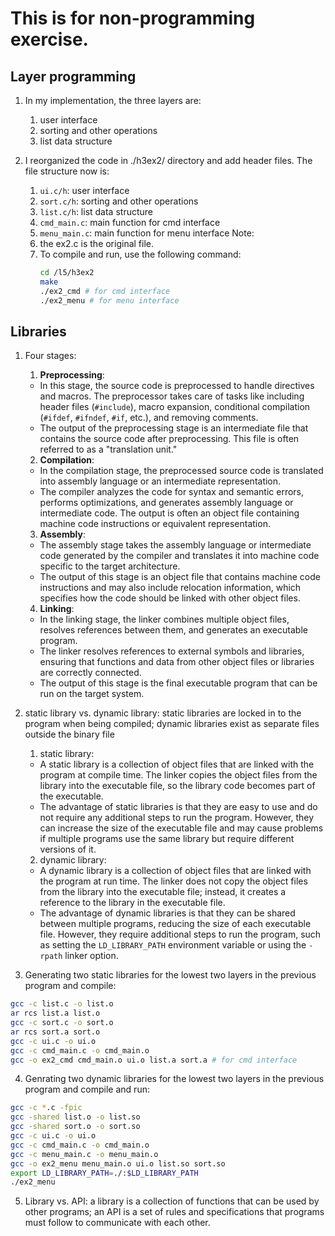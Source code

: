 # This is for non-programming exercise.

## Layer programming

1. In my implementation, the three layers are:
    1. user interface
    2. sorting and other operations
    3. list data structure

2. I reorganized the code in ./h3ex2/ directory and add header files. The file structure now is:
    1. `ui.c/h`: user interface
    2. `sort.c/h`: sorting and other operations
    3. `list.c/h`: list data structure
    4. `cmd_main.c`: main function for cmd interface
    5. `menu_main.c`: main function for menu interface
    Note: 
    1. the ex2.c is the original file.
    2. To compile and run, use the following command:
        ```bash
        cd /l5/h3ex2
        make
        ./ex2_cmd # for cmd interface
        ./ex2_menu # for menu interface
        ```

## Libraries

1. Four stages:
    1. **Preprocessing**:
    - In this stage, the source code is preprocessed to handle directives and macros. The preprocessor takes care of tasks like including header files (`#include`), macro expansion, conditional compilation (`#ifdef`, `#ifndef`, `#if`, etc.), and removing comments.
    - The output of the preprocessing stage is an intermediate file that contains the source code after preprocessing. This file is often referred to as a "translation unit."

    2. **Compilation**:
    - In the compilation stage, the preprocessed source code is translated into assembly language or an intermediate representation.
    - The compiler analyzes the code for syntax and semantic errors, performs optimizations, and generates assembly language or intermediate code. The output is often an object file containing machine code instructions or equivalent representation.

    3. **Assembly**:
    - The assembly stage takes the assembly language or intermediate code generated by the compiler and translates it into machine code specific to the target architecture.
    - The output of this stage is an object file that contains machine code instructions and may also include relocation information, which specifies how the code should be linked with other object files.

    4. **Linking**:
    - In the linking stage, the linker combines multiple object files, resolves references between them, and generates an executable program.
    - The linker resolves references to external symbols and libraries, ensuring that functions and data from other object files or libraries are correctly connected.
    - The output of this stage is the final executable program that can be run on the target system.

2. static library vs. dynamic library: static libraries are locked in to the program when being compiled; dynamic
libraries exist as separate files outside the binary file
    1. static library:
    - A static library is a collection of object files that are linked with the program at compile time. The linker copies the object files from the library into the executable file, so the library code becomes part of the executable.
    - The advantage of static libraries is that they are easy to use and do not require any additional steps to run the program. However, they can increase the size of the executable file and may cause problems if multiple programs use the same library but require different versions of it.
    2. dynamic library:
    - A dynamic library is a collection of object files that are linked with the program at run time. The linker does not copy the object files from the library into the executable file; instead, it creates a reference to the library in the executable file.
    - The advantage of dynamic libraries is that they can be shared between multiple programs, reducing the size of each executable file. However, they require additional steps to run the program, such as setting the `LD_LIBRARY_PATH` environment variable or using the `-rpath` linker option.

3. Generating two static libraries for the lowest two layers in the previous program and compile:

```bash
gcc -c list.c -o list.o
ar rcs list.a list.o
gcc -c sort.c -o sort.o
ar rcs sort.a sort.o
gcc -c ui.c -o ui.o
gcc -c cmd_main.c -o cmd_main.o
gcc -o ex2_cmd cmd_main.o ui.o list.a sort.a # for cmd interface
```

4. Genrating two dynamic libraries for the lowest two layers in the previous program and compile and run:

```bash
gcc -c *.c -fpic
gcc -shared list.o -o list.so
gcc -shared sort.o -o sort.so
gcc -c ui.c -o ui.o
gcc -c cmd_main.c -o cmd_main.o
gcc -c menu_main.c -o menu_main.o
gcc -o ex2_menu menu_main.o ui.o list.so sort.so
export LD_LIBRARY_PATH=./:$LD_LIBRARY_PATH
./ex2_menu
```

5. Library vs. API: a library is a collection of functions that can be used by other programs; an API is a set of rules and specifications that programs must follow to communicate with each other.


